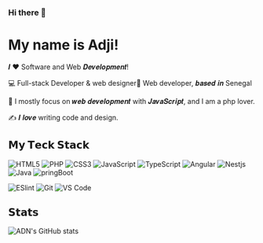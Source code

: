 ### Hi there 👋
# My name is Adji!

𝑰 ❤️ Software and Web 𝑫𝒆𝒗𝒆𝒍𝒐𝒑𝒎𝒆𝒏𝒕!

:computer: Full-stack Developer & web designer🎨 Web developer, 𝒃𝒂𝒔𝒆𝒅 𝒊𝒏 Senegal

:vulcan_salute: I mostly focus on 𝒘𝒆𝒃 𝒅𝒆𝒗𝒆𝒍𝒐𝒑𝒎𝒆𝒏𝒕 with 𝑱𝒂𝒗𝒂𝑺𝒄𝒓𝒊𝒑𝒕, and I am a php lover.

:writing_hand: 𝑰 𝒍𝒐𝒗𝒆 writing code and design.

## 𝗠𝘆 𝗧𝗲𝗰𝗸 𝗦𝘁𝗮𝗰𝗸

![HTML5](https://img.shields.io/badge/-HTML5-%23E44D27?style=flat-square&logo=html5&logoColor=ffffff)
![PHP](https://img.shields.io/badge/-PHP-%23E44D27?style=flat-square&logo=php&logoColor=ffffff)
![CSS3](https://img.shields.io/badge/-CSS3-%231572B6?style=flat-square&logo=css3)
![JavaScript](https://img.shields.io/badge/-JavaScript-%23F7DF1C?style=flat-square&logo=javascript&logoColor=000000&labelColor=%23F7DF1C&color=%23FFCE5A)
![TypeScript](https://img.shields.io/badge/-TypeScript-007ACC?style=flat-square&logo=typescript&logoColor=white)
![Angular](https://img.shields.io/badge/-Angular-%232c3e50?style=flat-square&logo=angular)
![Nestjs](https://img.shields.io/badge/-Nestjs-%232c3e50?style=flat-square&logo=nestjs)
![Java](https://img.shields.io/badge/-Java-%23282C34?style=flat-square&logo=java)
![pringBoot](https://img.shields.io/badge/-SpringBoot-%23282C34?style=flat-square&logo=springboot)

![ESlint](https://img.shields.io/badge/-ESLint-%234B32C3?style=flat-square&logo=eslint)
![Git](https://img.shields.io/badge/-Git-%23F05032?style=flat-square&logo=git&logoColor=%23ffffff)
![VS Code](https://img.shields.io/badge/-VSCode-%23007ACC?style=flat-square&logo=visual-studio-code)

## 𝗦𝘁𝗮𝘁𝘀

![ADN's GitHub stats](https://github-readme-stats.vercel.app/api?username=askho&show_icons=true&theme=chartreuse-dark)
